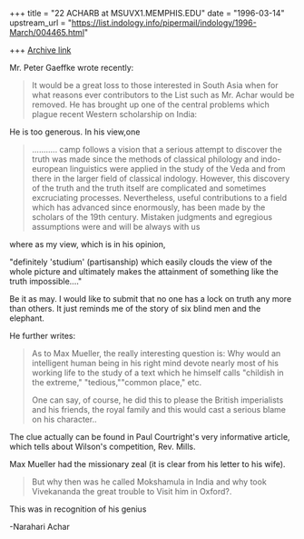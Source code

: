 +++
title = "22 ACHARB at MSUVX1.MEMPHIS.EDU"
date = "1996-03-14"
upstream_url = "https://list.indology.info/pipermail/indology/1996-March/004465.html"

+++
[Archive link](https://list.indology.info/pipermail/indology/1996-March/004465.html)

Mr. Peter Gaeffke wrote recently:
> 
>It would be a great loss to those interested in South Asia when for what 
>reasons ever contributors to the List such as Mr. Achar would be removed. He 
>has brought up one of the central problems which plague recent Western 
>scholarship on India:
>

He is too generous. In his view,one 

>
>........... camp follows a vision that a serious attempt to discover the
>truth was made since the methods of classical philology and indo-european
>linguistics were applied in the study of the Veda and from there in the
>larger field of classical indology. However, this discovery of the truth
>and the truth itself are complicated and sometimes excruciating processes. 
>Nevertheless, useful contributions to a field which has advanced since
>enormously, has been made by the scholars of the 19th century. Mistaken
>judgments and egregious assumptions were and will be always with us 
>


 where as my view, which is in his opinion, 

"definitely 'studium' (partisanship) which easily clouds the view of the whole
picture and ultimately makes the attainment of something like the truth
impossible...."


Be it as may. I would like to submit that no one has a lock on truth any more
than others. It just reminds me of the story of  six blind men and the elephant.

He further writes:
>As to Max Mueller, the really interesting question is: Why would an 
>intelligent human being in his right mind devote nearly most of his 
>working life to the study of a text which he himself calls "childish in 
>the extreme," "tedious,""common place," etc. 
>
>One can say, of course, he did this to please the British imperialists 
>and his friends, the royal family and this would cast a serious blame on 
>his character.. 
>


The clue actually can be found in Paul Courtright's very informative article,
which tells about Wilson's competition, Rev. Mills.

Max Mueller had the missionary zeal (it is clear from his letter to his wife).


>But why then was he called Mokshamula in India and why took Vivekananda
>the great trouble to Visit him in Oxford?. 
>
This was in recognition of his genius

-Narahari Achar




